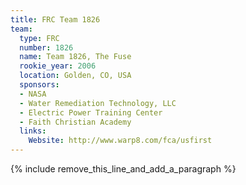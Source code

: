 ```yaml
---
title: FRC Team 1826
team:
  type: FRC
  number: 1826
  name: Team 1826, The Fuse
  rookie_year: 2006
  location: Golden, CO, USA
  sponsors:
  - NASA
  - Water Remediation Technology, LLC
  - Electric Power Training Center
  - Faith Christian Academy
  links:
    Website: http://www.warp8.com/fca/usfirst
---
```


{% include remove_this_line_and_add_a_paragraph %}